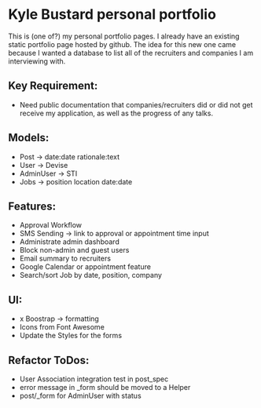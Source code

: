 # Kyle Bustard personal portfolio

This is (one of?) my personal portfolio pages. I already have an existing static portfolio page hosted by github. The idea for this new one came because I wanted a database to list all of the recruiters and companies I am interviewing with.

## Key Requirement: 
- Need public documentation that companies/recruiters did or did not get receive my application, as well as the progress of any talks.

## Models:
- Post -> date:date rationale:text
- User -> Devise
- AdminUser -> STI
- Jobs -> position location date:date

## Features:
- Approval Workflow
- SMS Sending -> link to approval or appointment time input
- Administrate admin dashboard
- Block non-admin and guest users
- Email summary to recruiters
- Google Calendar or appointment feature
- Search/sort Job by date, position, company

## UI: 
- x Boostrap -> formatting
- Icons from Font Awesome
- Update the Styles for the forms

## Refactor ToDos:
- User Association integration test in post_spec
- error message in _form should be moved to a Helper
- post/_form for AdminUser with status
